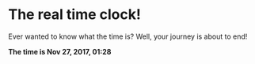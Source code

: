 # The real time clock!

Ever wanted to know what the time is? Well, your journey is about to end!

**The time is Nov 27, 2017, 01:28**